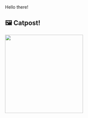 Hello there!



## 🖼️ Catpost!

<sub>
    <img src="https://cdn2.thecatapi.com/images/6i1.jpg" height="256">
</sub>

